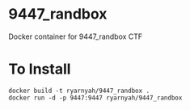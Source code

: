 # 9447_randbox
Docker container for 9447_randbox CTF

# To Install

```
docker build -t ryarnyah/9447_randbox .
docker run -d -p 9447:9447 ryarnyah/9447_randbox
```
